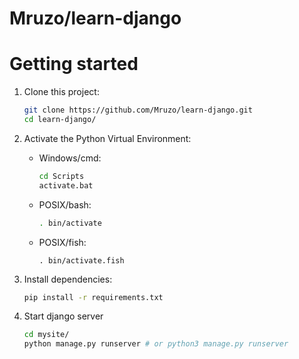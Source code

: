 # Mruzo/learn-django

# Getting started

1. Clone this project:

    ```bash
    git clone https://github.com/Mruzo/learn-django.git
    cd learn-django/
    ```

2. Activate the Python Virtual Environment:
    * Windows/cmd:

        ```cmd
        cd Scripts
        activate.bat
        ```

    * POSIX/bash:

        ```bash
        . bin/activate
        ```

    * POSIX/fish:

        ```fish
        . bin/activate.fish
        ```

3. Install dependencies:

    ```bash
    pip install -r requirements.txt
    ```

4. Start django server

    ```bash
    cd mysite/
    python manage.py runserver # or python3 manage.py runserver
    ```
